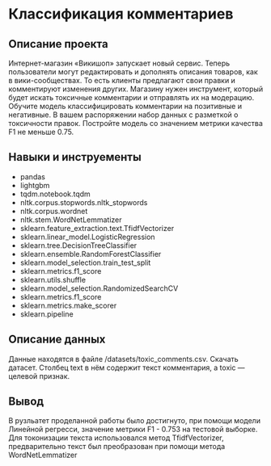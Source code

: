 # Классификация комментариев 

## Описание проекта

Интернет-магазин «Викишоп» запускает новый сервис. Теперь пользователи могут редактировать и дополнять описания товаров, как в вики-сообществах. То есть клиенты предлагают свои правки и комментируют изменения других. Магазину нужен инструмент, который будет искать токсичные комментарии и отправлять их на модерацию. 
Обучите модель классифицировать комментарии на позитивные и негативные. В вашем распоряжении набор данных с разметкой о токсичности правок.
Постройте модель со значением метрики качества F1 не меньше 0.75. 

## Навыки и инструементы

* pandas 
* lightgbm
* tqdm.notebook.tqdm
* nltk.corpus.stopwords.nltk_stopwords
* nltk.corpus.wordnet
* nltk.stem.WordNetLemmatizer 
* sklearn.feature_extraction.text.TfidfVectorizer
* sklearn.linear_model.LogisticRegression
* sklearn.tree.DecisionTreeClassifier
* sklearn.ensemble.RandomForestClassifier
* sklearn.model_selection.train_test_split
* sklearn.metrics.f1_score
* sklearn.utils.shuffle
* sklearn.model_selection.RandomizedSearchCV
* sklearn.metrics.f1_score
* sklearn.metrics.make_scorer
* sklearn.pipeline

## Описание данных

Данные находятся в файле /datasets/toxic_comments.csv. Скачать датасет. 
Столбец text в нём содержит текст комментария, а toxic — целевой признак.

## Вывод

В рузльатет проделанной работы было достигнуто, при помощи модели Линейной регресси, значение метрики F1 - 0.753 на тестовой выборке. Для токонизации текста использовался метод TfidfVectorizer, предварительно текст был преобразован при помощи метода WordNetLemmatizer